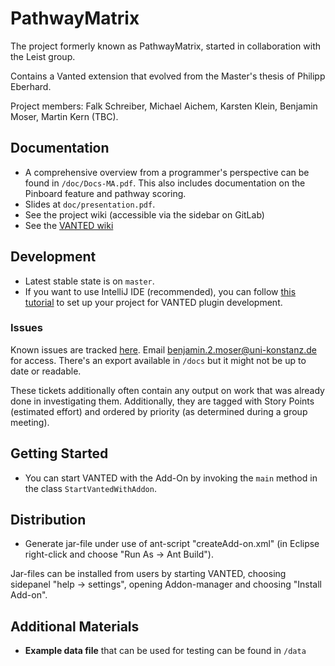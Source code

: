 # PathwayMatrix

The project formerly known as PathwayMatrix, started in collaboration with the Leist group.

Contains a Vanted extension that evolved from the Master's thesis of Philipp Eberhard.

Project members: Falk Schreiber, Michael Aichem, Karsten Klein, Benjamin Moser, Martin Kern (TBC).

## Documentation
- A comprehensive overview from a programmer's perspective can be found in `/doc/Docs-MA.pdf`. This also includes documentation on the Pinboard feature and pathway scoring.
- Slides at `doc/presentation.pdf`.
- See the project wiki (accessible via the sidebar on GitLab)
- See the [VANTED wiki](https://github.com/LSI-UniKonstanz/vanted/wiki)

## Development

- Latest stable state is on `master`.
- If you want to use IntelliJ IDE (recommended), you can follow [this tutorial](https://github.com/LSI-UniKonstanz/vanted-metabolomics-matrix-addon/blob/main/doc/intellij-setup.md) to set up your project for VANTED plugin development.

### Issues
Known issues are tracked [here](https://www.notion.so/pwaymatrix/Issue-Tracker-a7f79ded9fcd43ebb35617af0cf82464). Email [benjamin.2.moser@uni-konstanz.de](mailto:benjamin.2.moser@uni-konstanz.de) for access. There's an export available in `/docs` but it might not be up to date or readable. 

These tickets additionally often contain any output on work that was already done in investigating them. Additionally, they are tagged with Story Points (estimated effort) and ordered by priority (as determined during a group meeting).

## Getting Started

- You can start VANTED with the Add-On by invoking the `main` method in the class `StartVantedWithAddon`.

## Distribution

- Generate jar-file under use of ant-script "createAdd-on.xml" (in Eclipse right-click and choose "Run As -> Ant Build").

Jar-files can be installed from users by starting VANTED, choosing sidepanel "help -> settings", opening Addon-manager and  choosing "Install Add-on".

## Additional Materials

- **Example data file** that can be used for testing can be found in `/data`


